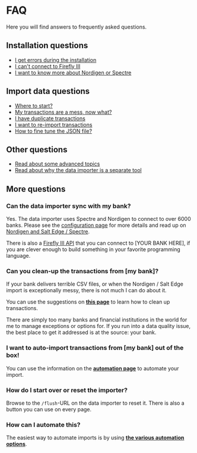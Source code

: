 # FAQ

Here you will find answers to frequently asked questions.

## Installation questions

- [I get errors during the installation](installation-errors.md)
- [I can't connect to Firefly III](connection-errors.md)
- [I want to know more about Nordigen or Spectre](spectre-and-nordigen.md)

## Import data questions

- [Where to start?](where-to-start.md)
- [My transactions are a mess, now what?](messy-transactions.md)
- [I have duplicate transactions](duplicates.md)
- [I want to re-import transactions](re-import.md)
- [How to fine tune the JSON file?](json.md)

## Other questions

- [Read about some advanced topics](../advanced/index.md)
- [Read about why the data importer is a separate tool](../more-information/separate-tool.md)

## More questions

### Can the data importer sync with my bank?

Yes. The data importer uses Spectre and Nordigen to connect to over 6000 banks. Please see the [configuration page](../installation/configuration.md) for more details and read up on [Nordigen and Salt Edge / Spectre](spectre-and-nordigen.md).

There is also a [Firefly III API](../../firefly-iii/api.md) that you can connect to \[YOUR BANK HERE\], if you are clever enough to build something in your favorite programming language.

### Can you clean-up the transactions from \[my bank\]?

If your bank delivers terrible CSV files, or when the Nordigen / Salt Edge import is exceptionally messy, there is not much I can do about it.

You can use the suggestions on **[this page](messy-transactions.md)** to learn how to clean up transactions.

There are simply too many banks and financial institutions in the world for me to manage exceptions or options for. If you run into a data quality issue, the best place to get it addressed is at the source: your bank.

### I want to auto-import transactions from \[my bank\] out of the box!

You can use the information on the **[automation page](../advanced/automation.md)** to automate your import.

### How do I start over or reset the importer?

Browse to the `/flush`-URL on the data importer to reset it. There is also a button you can use on every page.

### How can I automate this?

The easiest way to automate imports is by using **[the various automation options](../advanced/automation.md)**.


